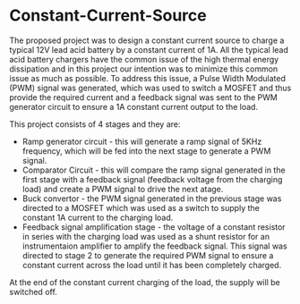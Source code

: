 # Constant-Current-Source

The proposed project was to design a constant current source to charge a typical 12V lead acid battery by a constant current of 1A. All the typical lead acid battery chargers have the common issue of the high thermal energy dissipation and in this project our intention was to minimize this common issue as much as possible. To address this issue, a Pulse Width Modulated (PWM) signal was generated, which was used to switch a MOSFET and thus provide the required current and a feedback signal was sent to the PWM generator circuit to ensure a 1A constant current output to the load.

This project consists of 4 stages and they are:
* Ramp generator circuit - this will generate a ramp signal of 5KHz frequency, which will be fed into the next stage to generate a PWM signal.
* Comparator Circuit - this will compare the ramp signal generated in the first stage with a feedback signal (feedback voltage from the charging load) and create a PWM signal to drive the next atage.
* Buck convertor - the PWM signal generated in the previous stage was directed to a MOSFET which was used as a switch to supply the constant 1A current to the charging load.
* Feedback signal amplification stage - the voltage of a constant resistor in series with the charging load was used as a shunt resistor for an instrumentaion amplifier to amplify the feedback signal. This signal was directed to stage 2 to generate the required PWM signal to ensure a constant current across the load until it has been completely charged.

At the end of the constant current charging of the load, the supply will be switched off.
